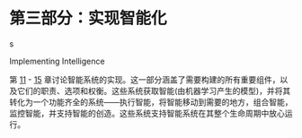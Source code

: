 # 第三部分：实现智能化

<!-- ch 11~15 -->s

Implementing Intelligence

第 [11](https://doi.org/10.1007/978-1-4842-3366-5_11) - [15](https://doi.org/10.1007/978-1-4842-3366-5_15) 章讨论智能系统的实现。这一部分涵盖了需要构建的所有重要组件，以及它们的职责、选项和权衡。这些系统获取智能(由机器学习产生的模型)，并将其转化为一个功能齐全的系统——执行智能，将智能移动到需要的地方，组合智能，监控智能，并支持智能的创造。这些系统支持智能系统在其整个生命周期中放心运行。